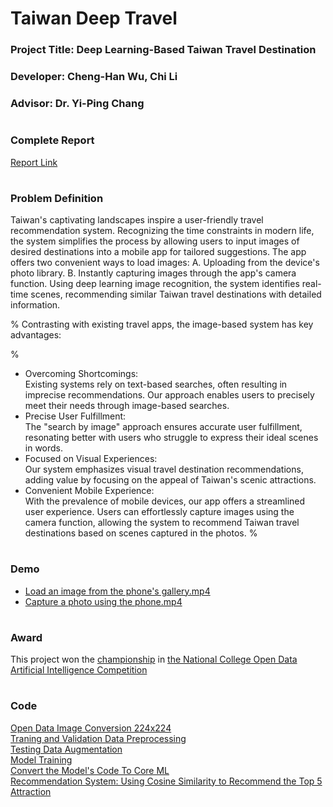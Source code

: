 # Taiwan Deep Travel
### Project Title: Deep Learning-Based Taiwan Travel Destination
### Developer: Cheng-Han Wu, Chi Li
### Advisor: Dr. Yi-Ping Chang
#  
### Complete Report
[Report Link](https://github.com/albert0796/MachineLearning/blob/master/Project_TaiwanDeepTravel/Report/Project%20Description_Open%20Data%20Analysis%20Competition.pdf)
#
### Problem Definition
Taiwan's captivating landscapes inspire a user-friendly travel recommendation system. Recognizing the time constraints in modern life, the system simplifies the process by allowing users to input images of desired destinations into a mobile app for tailored suggestions. The app offers two convenient ways to load images: A. Uploading from the device's photo library. B. Instantly capturing images through the app's camera function. Using deep learning image recognition, the system identifies real-time scenes, recommending similar Taiwan travel destinations with detailed information.


% Contrasting with existing travel apps, the image-based system has key advantages:

%
* Overcoming Shortcomings:  
Existing systems rely on text-based searches, often resulting in imprecise recommendations. Our approach enables users to precisely meet their needs through image-based searches.  
* Precise User Fulfillment:  
The "search by image" approach ensures accurate user fulfillment, resonating better with users who struggle to express their ideal scenes in words.  
* Focused on Visual Experiences:  
Our system emphasizes visual travel destination recommendations, adding value by focusing on the appeal of Taiwan's scenic attractions.  
* Convenient Mobile Experience:  
With the prevalence of mobile devices, our app offers a streamlined user experience. Users can effortlessly capture images using the camera function, allowing the system to recommend Taiwan travel destinations based on scenes captured in the photos.
%

#  
### Demo  
* [Load an image from the phone's gallery.mp4](https://drive.google.com/file/d/16DuFaOIqSuNrurp-YuRIeEox0RovTAsu/view?usp=drive_link)
* [Capture a photo using the phone.mp4](https://drive.google.com/file/d/12ung4JtLvhvXcfwixREoYPGcFk2teay4/view?usp=drive_link)
#  
### Award 
This project won the [championship](https://github.com/albert0796/MachineLearning/blob/master/Project_TaiwanDeepTravel/Report/%E7%8D%8E%E7%8B%80.png) in [the National College Open Data Artificial Intelligence Competition](http://bigdata.scu.edu.tw/aiads2018/)
#  
### Code
[Open Data Image Conversion 224x224](https://github.com/albert0796/MachineLearning/tree/master/Project_TaiwanDeepTravel/Code/Open%20Data%20%E5%9C%96%E7%89%87%E8%BD%89%20224x224)  
[Traning and Validation Data Preprocessing](https://github.com/albert0796/MachineLearning/tree/master/Project_TaiwanDeepTravel/Code/%E8%A8%93%E7%B7%B4%E5%92%8C%E9%A9%97%E8%AD%89%E8%B3%87%E6%96%99%E9%A0%90%E8%99%95%E7%90%86)  
[Testing Data Augmentation](https://github.com/albert0796/MachineLearning/tree/master/Project_TaiwanDeepTravel/Code/%E6%93%B4%E5%A2%9E%E9%A9%97%E8%AD%89%E8%B3%87%E6%96%99)  
[Model Training](https://github.com/albert0796/MachineLearning/tree/master/Project_TaiwanDeepTravel/Code/%E6%A8%A1%E5%9E%8B%E8%A8%93%E7%B7%B4)  
[Convert the Model's Code To Core ML](https://github.com/albert0796/MachineLearning/tree/master/Project_TaiwanDeepTravel/Code/%E6%A8%A1%E5%9E%8B%E8%BD%89Core%20ML)  
[Recommendation System: Using Cosine Similarity to Recommend the Top 5 Attraction](https://github.com/albert0796/MachineLearning/tree/master/Project_TaiwanDeepTravel/Code/%E9%A4%98%E5%BC%A6%E7%9B%B8%E4%BC%BC%E5%BA%A6%E5%8D%B0%E5%87%BA%E6%9C%80%E7%9B%B8%E4%BC%BC%E7%9A%84%E5%89%8D%E4%BA%94%E5%80%8B%E6%99%AF%E9%BB%9E)  

